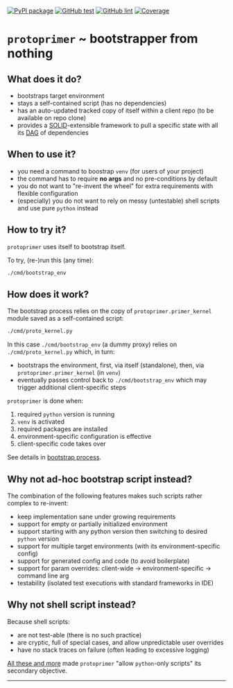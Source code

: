 
[![PyPI package](https://badge.fury.io/py/protoprimer.svg)](https://pypi.org/project/protoprimer)
[![GitHub test](https://github.com/uvsmtid/protoprimer/actions/workflows/protoprimer.test.yaml/badge.svg?branch=main)](https://github.com/uvsmtid/protoprimer/actions/workflows/protoprimer.test.yaml)
[![GitHub lint](https://github.com/uvsmtid/protoprimer/actions/workflows/protoprimer.lint.yaml/badge.svg?branch=main)](https://github.com/uvsmtid/protoprimer/actions/workflows/protoprimer.lint.yaml)
[![Coverage](https://coveralls.io/repos/github/uvsmtid/protoprimer/badge.svg?branch=main)](https://coveralls.io/github/uvsmtid/protoprimer)

# `protoprimer` ~ bootstrapper from nothing

## What does it do?

*   bootstraps target environment
*   stays a self-contained script (has no dependencies)
*   has an auto-updated tracked copy of itself within a client repo (to be available on repo clone)
*   provides a [SOLID][SOLID_wiki]-extensible framework to pull a specific state with all its [DAG][DAG_wiki] of dependencies

## When to use it?

*   you need a command to boostrap `venv` (for users of your project)
*   the command has to require **no args** and no pre-conditions by default
*   you do not want to "re-invent the wheel" for extra requirements with flexible configuration
*   (especially) you do not want to rely on messy (untestable) shell scripts and use pure `python` instead

## How to try it?

`protoprimer` uses itself to bootstrap itself.

To try, (re-)run this (any time):

```sh
./cmd/bootstrap_env
```

## How does it work?

The bootstrap process relies on the copy of `protoprimer.primer_kernel` module saved as a self-contained script:

```sh
./cmd/proto_kernel.py
```

In this case `./cmd/bootstrap_env` (a dummy proxy) relies on `./cmd/proto_kernel.py` which, in turn:
*   bootstraps the environment, first, via itself (standalone), then, via `protoprimer.primer_kernel` (in `venv`)
*   eventually passes control back to `./cmd/bootstrap_env` which may trigger additional client-specific steps

`protoprimer` is done when:
1.  required `python` version is running
2.  `venv` is activated
3.  required packages are installed
4.  environment-specific configuration is effective
5.  client-specific code takes over

See details in [bootstrap process][FS_57_87_94_94.bootstrap_process.md].

## Why **not** ad-hoc bootstrap script instead?

The combination of the following features makes such scripts rather complex to re-invent:

*   keep implementation sane under growing requirements
*   support for empty or partially initialized environment
*   support starting with any python version then switching to desired `python` version
*   support for multiple target environments (with its environment-specific config)
*   support for generated config and code (to avoid boilerplate)
*   support for param overrides: client-wide → environment-specific → command line arg
*   testability (isolated test executions with standard frameworks in IDE)

<!--
Add the point (when ready): it is possible to start with simple and move to complex setup gradually.
-->

## Why **not** shell script instead?

Because shell scripts:

*   are not test-able (there is no such practice)
*   are cryptic, full of special cases, and allow unpredictable user overrides
*   have no stack traces on failure (often leading to excessive logging)

[All these and more][FS_44_72_60_67.python_vs_shell.md] made `protoprimer` "allow `python`-only scripts" its secondary objective.

---

[readme.md]: readme.md
[SOLID_wiki]: https://en.wikipedia.org/wiki/SOLID
[DAG_wiki]: https://en.wikipedia.org/wiki/Directed_acyclic_graph
[FS_44_72_60_67.python_vs_shell.md]: doc/FS_44_72_60_67.python_vs_shell.md
[FS_57_87_94_94.bootstrap_process.md]: doc/FS_57_87_94_94.bootstrap_process.md
